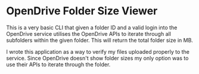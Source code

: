 # OpenDrive Folder Size Viewer

This is a very basic CLI that given a folder ID and a valid login into the OpenDrive service utilises the OpenDrive APIs to iterate through all subfolders within the given folder. This will return the total folder size in MB.

I wrote this application as a way to verify my files uploaded properly to the service. Since OpenDrive doesn't show folder sizes my only option was to use their APIs to iterate through the folder.